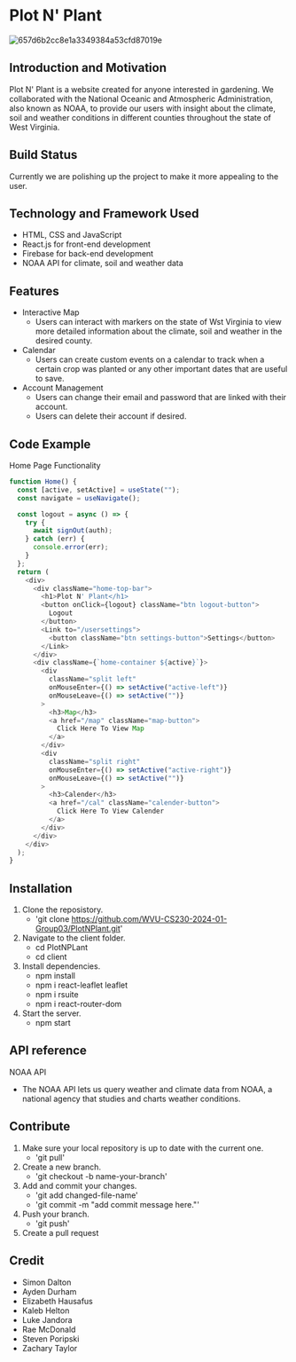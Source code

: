 # Plot N' Plant
![657d6b2cc8e1a3349384a53cfd87019e](https://github.com/WVU-CS230-2024-01-Group03/PlotNPlant/assets/143005825/dcd4037e-7b76-4445-bd6a-a701406123ba)


## Introduction and Motivation
Plot N' Plant is a website created for anyone interested in gardening. We collaborated with the National Oceanic and Atmospheric Administration, also known as NOAA, to provide our users with insight about the climate, soil and weather conditions in different counties throughout the state of West Virginia.

## Build Status
Currently we are polishing up the project to make it more appealing to the user.

## Technology and Framework Used
* HTML, CSS and JavaScript
* React.js for front-end development
* Firebase for back-end development
* NOAA API for climate, soil and weather data

## Features
- Interactive Map
  * Users can interact with markers on the state of Wst Virginia to view more detailed information about the climate, soil and weather in the desired county.
- Calendar
  * Users can create custom events on a calendar to track when a certain crop was planted or any other important dates that are useful to save.
- Account Management
  * Users can change their email and password that are linked with their account.
  * Users can delete their account if desired.

## Code Example
Home Page Functionality
```javascript
function Home() {
  const [active, setActive] = useState("");
  const navigate = useNavigate();

  const logout = async () => {
    try {
      await signOut(auth);
    } catch (err) {
      console.error(err);
    }
  };
  return (
    <div>
      <div className="home-top-bar">
        <h1>Plot N' Plant</h1>
        <button onClick={logout} className="btn logout-button">
          Logout
        </button>
        <Link to="/usersettings">
          <button className="btn settings-button">Settings</button>
        </Link>
      </div>
      <div className={`home-container ${active}`}>
        <div
          className="split left"
          onMouseEnter={() => setActive("active-left")}
          onMouseLeave={() => setActive("")}
        >
          <h3>Map</h3>
          <a href="/map" className="map-button">
            Click Here To View Map
          </a>
        </div>
        <div
          className="split right"
          onMouseEnter={() => setActive("active-right")}
          onMouseLeave={() => setActive("")}
        >
          <h3>Calender</h3>
          <a href="/cal" className="calender-button">
            Click Here To View Calender
          </a>
        </div>
      </div>
    </div>
  );
}
```

## Installation
1. Clone the reposistory.
   - 'git clone https://github.com/WVU-CS230-2024-01-Group03/PlotNPlant.git'
2. Navigate to the client folder.
   - cd PlotNPLant
   - cd client
3. Install dependencies.
   - npm install
   - npm i react-leaflet leaflet
   - npm i rsuite
   - npm i react-router-dom
4. Start the server.
   - npm start

## API reference
NOAA API
 - The NOAA API lets us query weather and climate data from NOAA, a national agency that studies and charts weather conditions.
## Contribute
1. Make sure your local repository is up to date with the current one.
   - 'git pull'
3. Create a new branch.
   - 'git checkout -b name-your-branch'
4. Add and commit your changes.
   - 'git add changed-file-name'
   - 'git commit -m "add commit message here."'
5. Push your branch.
   - 'git push'
6. Create a pull request

## Credit
* Simon Dalton
* Ayden Durham
* Elizabeth Hausafus
* Kaleb Helton
* Luke Jandora
* Rae McDonald
* Steven Poripski
* Zachary Taylor

